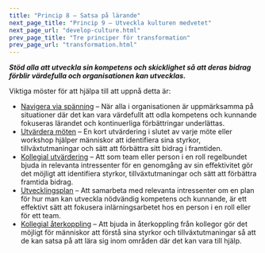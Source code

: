 ```yaml
---
title: "Princip 8 – Satsa på lärande"
next_page_title: "Princip 9 – Utveckla kulturen medvetet"
next_page_url: "develop-culture.html"
prev_page_title: "Tre principer för transformation"
prev_page_url: "transformation.html"
---
```




**_Stöd alla att utveckla sin kompetens och skicklighet så att deras bidrag förblir värdefulla och organisationen kan utvecklas._**

Viktiga möster för att hjälpa till att uppnå detta är:

-   [Navigera via spänning](navigate-via-tension.html) – När alla i organisationen är uppmärksamma på situationer där det kan vara värdefullt att odla kompetens och kunnande fokuseras lärandet och kontinuerliga förbättringar underlättas.
-   [Utvärdera möten](evaluate-meetings.html) – En kort utvärdering i slutet av varje möte eller workshop hjälper människor att identifiera sina styrkor, tillväxtutmaningar och sätt att förbättra sitt bidrag i framtiden.
-   [Kollegial utvärdering](peer-review.html) – Att som team eller person i en roll regelbundet bjuda in relevanta intressenter för en genomgång av sin effektivitet gör det möjligt att identifiera styrkor, tillväxtutmaningar och sätt att förbättra framtida bidrag.
-   [Utvecklingsplan](development-plan.html) – Att samarbeta med relevanta intressenter om en plan för hur man kan utveckla nödvändig kompetens och kunnande, är ett effektivt sätt att fokusera inlärningsarbetet hos en person i en roll eller för ett team.
-   [Kollegial återkoppling](peer-feedback.html) – Att bjuda in återkoppling från kollegor gör det möjligt för människor att förstå sina styrkor och tillväxtutmaningar så att de kan satsa på att lära sig inom områden där det kan vara till hjälp.
